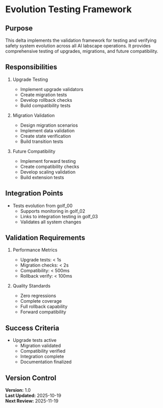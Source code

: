 # Evolution Testing Framework

## Purpose

This delta implements the validation framework for testing and verifying safety system evolution across all AI labscape operations. It provides comprehensive testing of upgrades, migrations, and future compatibility.

## Responsibilities

1. Upgrade Testing
   - Implement upgrade validators
   - Create migration tests
   - Develop rollback checks
   - Build compatibility tests

2. Migration Validation
   - Design migration scenarios
   - Implement data validation
   - Create state verification
   - Build transition tests

3. Future Compatibility
   - Implement forward testing
   - Create compatibility checks
   - Develop scaling validation
   - Build extension tests

## Integration Points

- Tests evolution from golf_00
   - Supports monitoring in golf_02
   - Links to integration testing in golf_03
   - Validates all system changes

## Validation Requirements

1. Performance Metrics
   - Upgrade tests: < 1s
   - Migration checks: < 2s
   - Compatibility: < 500ms
   - Rollback verify: < 100ms

2. Quality Standards
   - Zero regressions
   - Complete coverage
   - Full rollback capability
   - Forward compatibility

## Success Criteria

- Upgrade tests active
   - Migration validated
   - Compatibility verified
   - Integration complete
   - Documentation finalized

## Version Control

**Version:** 1.0  
**Last Updated:** 2025-10-19  
**Next Review:** 2025-11-19